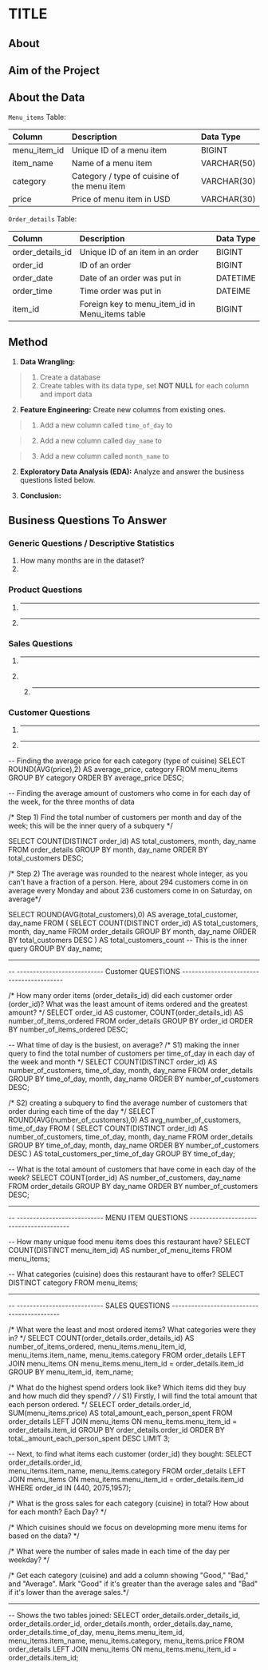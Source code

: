 # TITLE

## About

## Aim of the Project

## About the Data

`Menu_items` Table:   

| Column                  | Description                             | Data Type      |
| :---------------------- | :-------------------------------------- | :------------- |
| menu_item_id            | Unique ID of a menu item                | BIGINT         |
| item_name               | Name of a menu item                     | VARCHAR(50)    |
| category                | Category / type of cuisine of the menu item| VARCHAR(30) |
| price                   | Price of menu item in USD               | VARCHAR(30)    |


`Order_details` Table:   

| Column                  | Description                             | Data Type      |
| :---------------------- | :-------------------------------------- | :------------- |
| order_details_id        | Unique ID of an item in an order        | BIGINT         |
| order_id                | ID of an order                          | BIGINT     |
| order_date              | Date of an order was put in             | DATETIME    |
| order_time              | Time order was put in                   | DATEIME    |
| item_id                 | Foreign key to menu_item_id in Menu_items table | BIGINT  |

## Method

1. **Data Wrangling:**  

> 1. Create a database
> 2. Create tables with its data type, set **NOT NULL** for each column and import data

2. **Feature Engineering:** Create new columns from existing ones. 

> 1. Add a new column called `time_of_day` to

> 2. Add a new column called `day_name` to 

> 3. Add a new column called `month_name` to

2. **Exploratory Data Analysis (EDA):** Analyze and answer the business questions listed below. 

3. **Conclusion:**

## Business Questions To Answer

### Generic Questions / Descriptive Statistics

1. How many months are in the dataset?
2.  

### Product Questions

1. ----
2. ----

### Sales Questions

1. ----
2. 2. ---

### Customer Questions

1. ----
2. ----



-- Finding the average price for each category (type of cuisine)
SELECT ROUND(AVG(price),2) AS average_price, category
FROM menu_items
GROUP BY category
ORDER BY average_price DESC;



-- Finding the average amount of customers who come in for each day of the week, for the three months of data

/* Step 1) Find the total number of customers per month and day of the week; 
this will be the inner query of a subquery */

SELECT COUNT(DISTINCT order_id) AS total_customers, month, day_name
FROM order_details
GROUP BY month, day_name ORDER BY total_customers DESC;

/* Step 2) The average was rounded to the nearest whole integer, as you can't have a fraction of a person.
Here, about 294 customers come in on average every Monday and about 236 customers come in on Saturday, on average*/

SELECT ROUND(AVG(total_customers),0) AS average_total_customer, day_name
FROM (
	SELECT COUNT(DISTINCT order_id) AS total_customers, month, day_name
	FROM order_details
	GROUP BY month, day_name ORDER BY total_customers DESC
    ) AS total_customers_count -- This is the inner query
GROUP BY day_name;


-- ---------------------------------------------------------------------------------------
-- --------------------------- Customer QUESTIONS -----------------------------------------

/* How many order items (order_details_id) did each customer order (order_id)? 
What was the least amount of items ordered and the greatest amount? */
SELECT order_id AS customer, 
	COUNT(order_details_id) AS number_of_items_ordered
FROM order_details
GROUP BY order_id 
ORDER BY number_of_items_ordered DESC;

-- What time of day is the busiest, on average?
/* S1) making the inner query to find the total number of customers 
per time_of_day in each day of the week and month */
SELECT COUNT(DISTINCT order_id) AS number_of_customers, time_of_day, month, day_name
FROM order_details
GROUP BY time_of_day, month, day_name 
ORDER BY number_of_customers DESC;

/* S2) creating a subquery to find the average number of customers that order during each time
of the day */
SELECT ROUND(AVG(number_of_customers),0) AS avg_number_of_customers, time_of_day 
FROM (
	SELECT COUNT(DISTINCT order_id) AS number_of_customers, time_of_day, month, day_name
	FROM order_details
	GROUP BY time_of_day, month, day_name 
	ORDER BY number_of_customers DESC
    ) AS total_customers_per_time_of_day
GROUP BY time_of_day;


-- What is the total amount of customers that have come in each day of the week?
SELECT COUNT(order_id) AS number_of_customers, day_name
FROM order_details
GROUP BY day_name ORDER BY number_of_customers DESC;


-- ----------------------------------------------------------------------------------------
-- --------------------------- MENU ITEM QUESTIONS ----------------------------------------

-- How many unique food menu items does this restaurant have?
SELECT COUNT(DISTINCT menu_item_id) AS number_of_menu_items
FROM menu_items;

-- What categories (cuisine) does this restaurant have to offer?
SELECT DISTINCT category 
FROM menu_items;
-- ---------------------------------------------------------------------------------------
-- --------------------------- SALES QUESTIONS -------------------------------------------
 
 /* What were the least and most ordered items?
 What categories were they in? */
 SELECT COUNT(order_details.order_details_id) AS number_of_items_ordered, 
menu_items.menu_item_id, menu_items.item_name, menu_items.category
FROM order_details
	LEFT JOIN menu_items
		ON menu_items.menu_item_id = order_details.item_id
GROUP BY menu_item_id, item_name;
 
 /* What do the highest spend orders look like?
 Which items did they buy and how much did they spend? */ 
 /* S1) Firstly, I will find the total amount that each person ordered. */ 
SELECT order_details.order_id, SUM(menu_items.price) AS total_amount_each_person_spent
FROM order_details
	LEFT JOIN menu_items
		ON menu_items.menu_item_id = order_details.item_id
GROUP BY order_details.order_id
ORDER BY totaL_amount_each_person_spent DESC
LIMIT 3;

-- Next, to find what items each customer (order_id) they bought:
SELECT order_details.order_id,  
menu_items.item_name, menu_items.category
FROM order_details
	LEFT JOIN menu_items
		ON menu_items.menu_item_id = order_details.item_id
WHERE order_id IN (440, 2075,1957);

 
/* What is the gross sales for each category (cuisine) in total? How about for each month? Each Day? */

/* Which cuisines should we focus on developming more menu items for
based on the data? */

/* What were the number of sales made in each time of the day
per weekday? */ 

/* Get each category (cuisine) and add a column showing "Good," "Bad," and "Average".
Mark "Good" if it's greater than the average sales and "Bad" if it's lower than the average sales.*/

-- ------------------------------------------------------------------------------------------------
-- Shows the two tables joined: 
SELECT order_details.order_details_id, order_details.order_id, order_details.month,
order_details.day_name, order_details.time_of_day, menu_items.menu_item_id, 
menu_items.item_name, menu_items.category, menu_items.price
FROM order_details
	LEFT JOIN menu_items
		ON menu_items.menu_item_id = order_details.item_id;
